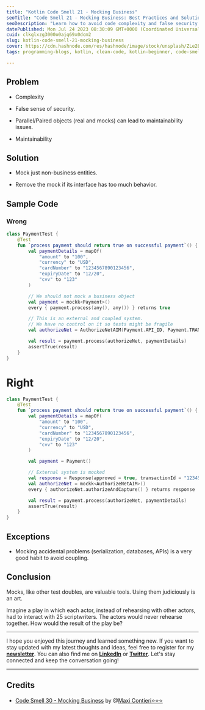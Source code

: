 ```yaml
---
title: "Kotlin Code Smell 21 - Mocking Business"
seoTitle: "Code Smell 21 - Mocking Business: Best Practices and Solutions"
seoDescription: "Learn how to avoid code complexity and false security by mocking non-business entities. Find best practices and solutions for maintainable tests."
datePublished: Mon Jul 24 2023 08:30:09 GMT+0000 (Coordinated Universal Time)
cuid: clkglxzg3000o0ajq69x0dcm2
slug: kotlin-code-smell-21-mocking-business
cover: https://cdn.hashnode.com/res/hashnode/image/stock/unsplash/ZLe2BnUZuKA/upload/c629759eea86662fe138045c0357ba87.jpeg
tags: programming-blogs, kotlin, clean-code, kotlin-beginner, code-smell-1

---
```


## Problem

* Complexity
    
* False sense of security.
    
* Parallel/Paired objects (real and mocks) can lead to maintainability issues.
    
* Maintainability
    

## Solution

* Mock just non-business entities.
    
* Remove the mock if its interface has too much behavior.
    

## Sample Code

### Wrong

```kotlin
class PaymentTest {
    @Test
    fun `process payment should return true on successful payment`() {
        val paymentDetails = mapOf(
            "amount" to "100",
            "currency" to "USD",
            "cardNumber" to "1234567890123456",
            "expiryDate" to "12/20",
            "cvv" to "123"
        )

        // We should not mock a business object
        val payment = mockk<Payment>()
        every { payment.process(any(), any()) } returns true

        // This is an external and coupled system.
        // We have no control on it so tests might be fragile
        val authorizeNet = AuthorizeNetAIM(Payment.API_ID, Payment.TRANSACTION_KEY)

        val result = payment.process(authorizeNet, paymentDetails)
        assertTrue(result)
    }
}
```

# Right

```kotlin
class PaymentTest {
    @Test
    fun `process payment should return true on successful payment`() {
        val paymentDetails = mapOf(
            "amount" to "100",
            "currency" to "USD",
            "cardNumber" to "1234567890123456",
            "expiryDate" to "12/20",
            "cvv" to "123"
        )

        val payment = Payment()

        // External system is mocked
        val response = Response(approved = true, transactionId = "1234567890")
        val authorizeNet = mockk<AuthorizeNetAIM>()
        every { authorizeNet.authorizeAndCapture() } returns response

        val result = payment.process(authorizeNet, paymentDetails)
        assertTrue(result)
    }
}
```

## Exceptions

* Mocking accidental problems (serialization, databases, APIs) is a very good habit to avoid coupling.
    

## Conclusion

Mocks, like other test doubles, are valuable tools. Using them judiciously is an art.

Imagine a play in which each actor, instead of rehearsing with other actors, had to interact with 25 scriptwriters. The actors would never rehearse together. How would the result of the play be?

---

I hope you enjoyed this journey and learned something new. If you want to stay updated with my latest thoughts and ideas, feel free to register for my [**newsletter**](https://yonatankarp.com/newsletter). You can also find me on [**LinkedIn**](https://www.linkedin.com/in/yonatankarp/) or [**Twitter**](https://twitter.com/yonatan_karp). Let's stay connected and keep the conversation going!

---

## Credits

* [Code Smell 30 - Mocking Business](https://maximilianocontieri.com/code-smell-30-mocking-business) by @[Maxi Contieri⭐⭐⭐](@mcsee)